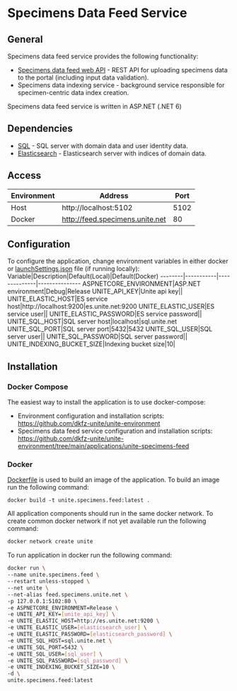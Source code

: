# Specimens Data Feed Service

## General
Specimens data feed service provides the following functionality:
- [Specimens data feed web API](Docs/api.md) - REST API for uploading specimens data to the portal (including input data validation).
- Specimens data indexing service - background service responsible for specimen-centric data index creation.

Specimens data feed service is written in ASP.NET (.NET 6)

## Dependencies
- [SQL](https://github.com/dkfz-unite/unite-environment/tree/main/programs/postgresql) - SQL server with domain data and user identity data.
- [Elasticsearch](https://github.com/dkfz-unite/unite-environment/tree/main/programs/elasticsearch) - Elasticsearch server with indices of domain data.

## Access
Environment|Address|Port
-----------|-------|----
Host|http://localhost:5102|5102
Docker|http://feed.specimens.unite.net|80

## Configuration
To configure the application, change environment variables in either docker or [launchSettings.json](Unite.Specimens.Feed.Web/Properties/launchSettings.json) file (if running locally):
Variable|Description|Default(Local)|Default(Docker)
--------|-----------|--------------|---------------
ASPNETCORE_ENVIRONMENT|ASP.NET environment|Debug|Release
UNITE_API_KEY|Unite api key||
UNITE_ELASTIC_HOST|ES service host|http://localhost:9200|es.unite.net:9200
UNITE_ELASTIC_USER|ES service user||
UNITE_ELASTIC_PASSWORD|ES service password||
UNITE_SQL_HOST|SQL server host|localhost|sql.unite.net
UNITE_SQL_PORT|SQL server port|5432|5432
UNITE_SQL_USER|SQL server user||
UNITE_SQL_PASSWORD|SQL server password||
UNITE_INDEXING_BUCKET_SIZE|Indexing bucket size|10|

## Installation

### Docker Compose
The easiest way to install the application is to use docker-compose:
- Environment configuration and installation scripts: https://github.com/dkfz-unite/unite-environment
- Specimens data feed service configuration and installation scripts: https://github.com/dkfz-unite/unite-environment/tree/main/applications/unite-specimens-feed

### Docker
[Dockerfile](https://github.com/dkfz-unite/unite-specimens-feed/blob/main/Dockerfile) is used to build an image of the application.
To build an image run the following command:
```
docker build -t unite.specimens.feed:latest .
```

All application components should run in the same docker network.
To create common docker network if not yet available run the following command:
```bash
docker network create unite
```

To run application in docker run the following command:
```bash
docker run \
--name unite.specimens.feed \
--restart unless-stopped \
--net unite \
--net-alias feed.specimens.unite.net \
-p 127.0.0.1:5102:80 \
-e ASPNETCORE_ENVIRONMENT=Release \
-e UNITE_API_KEY=[unite_api_key] \
-e UNITE_ELASTIC_HOST=http://es.unite.net:9200 \
-e UNITE_ELASTIC_USER=[elasticsearch_user] \
-e UNITE_ELASTIC_PASSWORD=[elasticsearch_password] \
-e UNITE_SQL_HOST=sql.unite.net \
-e UNITE_SQL_PORT=5432 \
-e UNITE_SQL_USER=[sql_user] \
-e UNITE_SQL_PASSWORD=[sql_password] \
-e UNITE_INDEXING_BUCKET_SIZE=10 \
-d \
unite.specimens.feed:latest
```
